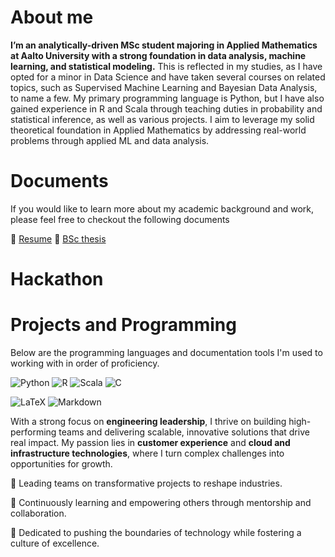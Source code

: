 # About me
**I’m an analytically-driven MSc student majoring in Applied Mathematics at Aalto University with a strong foundation in data analysis, machine learning, and statistical modeling.** This is reflected in my studies, as I have opted for a minor in Data Science and have taken several courses on related topics, such as Supervised Machine Learning and Bayesian Data Analysis, to name a few. My primary programming language is Python, but I have also gained experience in R and Scala through teaching duties in probability and statistical inference, as well as various projects. I aim to leverage my solid theoretical foundation in Applied Mathematics by addressing real-world problems through applied ML and data analysis.

# Documents

If you would like to learn more about my academic background and work, please feel free to checkout the following documents

:page_facing_up: [Resume]()
:scroll: [BSc thesis]()

# Hackathon


# Projects and Programming



Below are the programming languages and documentation tools I'm used to working with in order of proficiency.

![Python](https://img.shields.io/badge/python-3670A0?style=for-the-badge&logo=python&logoColor=ffdd54)
![R](https://img.shields.io/badge/r-%23276DC3.svg?style=for-the-badge&logo=r&logoColor=white)
![Scala](https://img.shields.io/badge/scala-%23DC322F.svg?style=for-the-badge&logo=scala&logoColor=white)
![C](https://img.shields.io/badge/c-%2300599C.svg?style=for-the-badge&logo=c&logoColor=white)

![LaTeX](https://img.shields.io/badge/latex-%23008080.svg?style=for-the-badge&logo=latex&logoColor=white)
![Markdown](https://img.shields.io/badge/markdown-%23000000.svg?style=for-the-badge&logo=markdown&logoColor=white)





With a strong focus on **engineering leadership**, I thrive on building high-performing teams and delivering scalable, innovative solutions that drive real impact. My passion lies in **customer experience** and **cloud and infrastructure technologies**, where I turn complex challenges into opportunities for growth.

🔭 Leading teams on transformative projects to reshape industries.

🌱 Continuously learning and empowering others through mentorship and collaboration.

🚀 Dedicated to pushing the boundaries of technology while fostering a culture of excellence.
